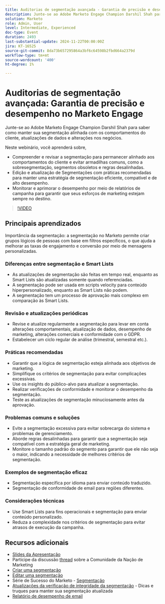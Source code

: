 ```yaml
---
title: Auditorias de segmentação avançada - Garantia de precisão e desempenho no Marketo Engage
description: Junte-se ao Adobe Marketo Engage Champion Darshil Shah para dominar auditorias avançadas de segmentação, aprender a otimizar estratégias de segmentação, alinhar-se aos comportamentos do cliente, manter a conformidade com o GDPR e aprimorar o desempenho de marketing por meio de práticas recomendadas e atualizações em tempo real.
solution: Marketo
role: Admin, User
level: Intermediate, Experienced
doc-type: Event
duration: 2493
last-substantial-update: 2024-11-22T00:00:00Z
jira: KT-16525
source-git-commit: 8da73b657295864a3bf6c64598b2fbd664a2379d
workflow-type: tm+mt
source-wordcount: '400'
ht-degree: 1%

---
```



# Auditorias de segmentação avançada: Garantia de precisão e desempenho no Marketo Engage

Junte-se ao Adobe Marketo Engage Champion Darshil Shah para saber como manter sua segmentação alinhada com os comportamentos do cliente, atualizações de dados e alterações nos negócios.

Neste webinário, você aprenderá sobre,

* Compreender e revisar a segmentação para permanecer alinhado aos comportamentos do cliente e evitar armadilhas comuns, como a sobresegmentação, segmentos obsoletos e regras desalinhadas.
* Edição e atualização de Segmentações com práticas recomendadas para manter uma estratégia de segmentação eficiente, compatível e de alto desempenho.
* Monitorar e aprimorar o desempenho por meio de relatórios de campanha para garantir que seus esforços de marketing estejam sempre no destino.

>[!VIDEO](https://video.tv.adobe.com/v/3439383/?learn=on&enablevpops)

## Principais aprendizados

Importância da segmentação: a segmentação no Marketo permite criar grupos lógicos de pessoas com base em filtros específicos, o que ajuda a melhorar as taxas de engajamento e conversão por meio de mensagens personalizadas.

### Diferenças entre segmentação e Smart Lists

* As atualizações de segmentação são feitas em tempo real, enquanto as Smart Lists são atualizadas somente quando referenciadas.
* A segmentação pode ser usada em scripts velocity para conteúdo hiperpersonalizado, enquanto as Smart Lists não podem.
* A segmentação tem um processo de aprovação mais complexo em comparação às Smart Lists.

### Revisão e atualizações periódicas

* Revise e atualize regularmente a segmentação para levar em conta alterações comportamentais, atualização de dados, desempenho de marketing, alterações comerciais e conformidade com o GDPR.
* Estabelecer um ciclo regular de análise (trimestral, semestral etc.).

### Práticas recomendadas

* Garantir que a lógica de segmentação esteja alinhada aos objetivos de marketing.
* Simplifique os critérios de segmentação para evitar complicações excessivas.
* Use os insights do público-alvo para atualizar a segmentação.
* Realizar verificações de conformidade e monitorar o desempenho da segmentação.
* Teste as atualizações de segmentação minuciosamente antes da aprovação.

### Problemas comuns e soluções

* Evite a segmentação excessiva para evitar sobrecarga do sistema e problemas de gerenciamento.
* Aborde regras desalinhadas para garantir que a segmentação seja compatível com a estratégia geral de marketing.
* Monitore o tamanho padrão do segmento para garantir que ele não seja o maior, indicando a necessidade de melhores critérios de segmentação.

### Exemplos de segmentação eficaz

* Segmentação específica por idioma para enviar conteúdo traduzido.
* Segmentação de conformidade de email para regiões diferentes.

### Considerações técnicas

* Use Smart Lists para fins operacionais e segmentação para enviar conteúdo personalizado.
* Reduza a complexidade nos critérios de segmentação para evitar atrasos de execução da campanha.

## Recursos adicionais

* [Slides da Apresentação](https://engage.adobe.com/rs/360-KCI-804/images/AME_Learn%20From%20your%20peers%20Webinar_Advanced%20Segmentation%20Audits.pdf?version=0)
* Participe da discussão [thread](https://nation.marketo.com/t5/product-discussions/register-now-learn-from-your-peers-advanced-segmentation-audits/td-p/353460) sobre a Comunidade da Nação de Marketing
* [Criar uma segmentação](https://experienceleague.adobe.com/en/docs/marketo/using/product-docs/personalization/segmentation-and-snippets/segmentation/create-a-segmentation)
* [Editar uma segmentação](https://experienceleague.adobe.com/en/docs/marketo/using/product-docs/personalization/segmentation-and-snippets/segmentation/edit-a-segmentation)
* Série de Sucesso do Marketo - [Segmentação](https://nation.marketo.com/t5/product-blogs/marketo-success-series-segmentation/ba-p/304969)
* [Atualizações da verificação de integridade da segmentação](https://nation.marketo.com/t5/product-blogs/segmentation-health-check-updates-tips-and-tricks-for-keeping/ba-p/241963) - Dicas e truques para manter sua segmentação atualizada
* [Relatório de desempenho de email](https://experienceleague.adobe.com/en/docs/marketo/using/product-docs/email-marketing/email-programs/email-program-data/email-performance-report)
